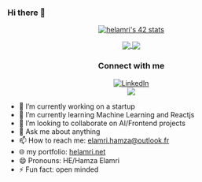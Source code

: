 ### Hi there 👋
<!--[![42 Profile Card](https://1337-readme.vercel.app/api/profile?cursus=42&dark=true&login=helamri)](https://github.com/mohouyizme/1337-readme)-->
<div align="center">
  
  [![helamri's 42 stats](https://badge.mediaplus.ma/greenbinary/helamri)](https://github.com/oakoudad/badge42)


<a href="https://github.com/helamri?tab=repositories">
  <img align="center" src="https://github-readme-stats.vercel.app/api/top-langs/?username=helamri&theme=dark"/>
</a>

<a href="https://github.com/helamri?tab=repositories">
 <img align="center" src="https://github-readme-stats.vercel.app/api?username=helamri&line_height=40&show_icons=true&theme=dark">
</a>

### Connect with me
<p>
  <a href="https://www.linkedin.com/in/helamri">   
    <img alt="LinkedIn" src="https://img.shields.io/badge/linkedin-%230077B5.svg?style=for-the-badge&logo=linkedin&logoColor=white"/>
  </a>
  <br>
  <a href="https://github.com/helamri"><img src="https://img.shields.io/github/followers/helamri?label=Follow&style=social"></a>
</p>
<!--
[LinkedIn]:https://www.linkedin.com/in/helamri
-->
</div>

- 🔭 I’m currently working on a startup
- 🌱 I’m currently learning Machine Learning and Reactjs
- 👯 I’m looking to collaborate on AI/Frontend projects
- 💬 Ask me about anything
- 📫 How to reach me: elamri.hamza@outlook.fr
- 🌐 my portfolio: [helamri.net](https://www.helamri.net)
- 😄 Pronouns: HE/Hamza Elamri
- ⚡ Fun fact: open minded
